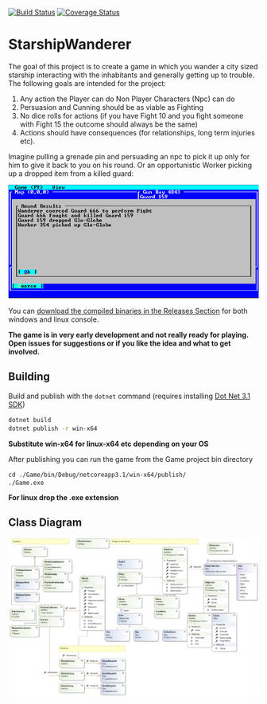 [![Build Status](https://travis-ci.org/tznind/StarshipWanderer.svg?branch=master)](https://travis-ci.org/tznind/StarshipWanderer) [![Coverage Status](https://coveralls.io/repos/github/tznind/StarshipWanderer/badge.svg?branch=master)](https://coveralls.io/github/tznind/StarshipWanderer?branch=master)

# StarshipWanderer

The goal of this project is to create a game in which you wander a city sized starship interacting with the inhabitants and generally getting up to trouble.  The following goals are intended for the project:

1. Any action the Player can do Non Player Characters (Npc) can do
2. Persuasion and Cunning should be as viable as Fighting
3. No dice rolls for actions (if you have Fight 10 and you fight someone with Fight 15 the outcome should always be the same)
4. Actions should have consequences (for relationships, long term injuries etc).

Imagine pulling a grenade pin and persuading an npc to pick it up only for him to give it back to you on his round.  Or an opportunistic Worker picking up a dropped item from a killed guard:

![Screenshot of gameplay][screenshot]

You can [download the compiled binaries in the Releases Section](https://github.com/tznind/StarshipWanderer/releases) for both windows and linux console.

**The game is in very early development and not really ready for playing.  Open issues for suggestions or if you like the idea and what to get involved.**

## Building

Build and publish with the `dotnet` command (requires installing [Dot Net 3.1 SDK](https://dotnet.microsoft.com/download/dotnet-core/3.1))

```bash
dotnet build
dotnet publish -r win-x64
```
__Substitute win-x64 for linux-x64 etc depending on your OS__

After publishing you can run the game from the Game project bin directory

```
cd ./Game/bin/Debug/netcoreapp3.1/win-x64/publish/
./Game.exe
```
__For linux drop the .exe extension__

## Class Diagram

![Overview of classes in game][classDiagram]

[classDiagram]: ./src/Overview.cd.png
[screenshot]: ./src/Screenshot.png
